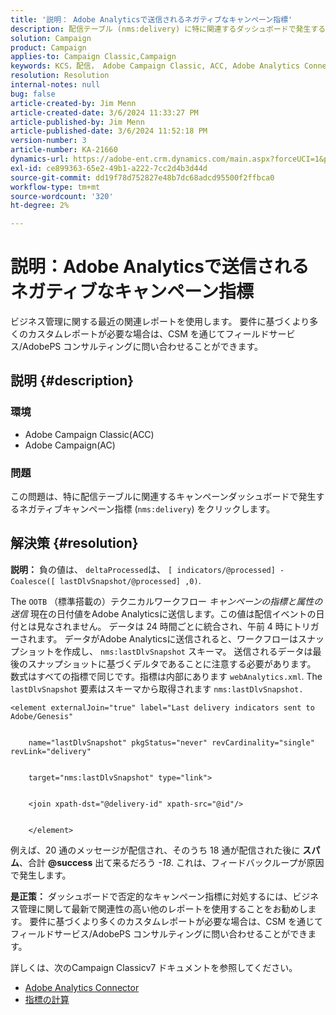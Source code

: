 ```yaml
---
title: '説明： Adobe Analyticsで送信されるネガティブなキャンペーン指標'
description: 配信テーブル (nms:delivery) に特に関連するダッシュボードで発生するネガティブキャンペーン指標のソリューションについて説明します。
solution: Campaign
product: Campaign
applies-to: Campaign Classic,Campaign
keywords: KCS，配信， Adobe Campaign Classic, ACC, Adobe Analytics Connector, Adobe Analytics, AA，トラブルシューティング， Adobe Campaign, AC，除外キャンペーン指標
resolution: Resolution
internal-notes: null
bug: false
article-created-by: Jim Menn
article-created-date: 3/6/2024 11:33:27 PM
article-published-by: Jim Menn
article-published-date: 3/6/2024 11:52:18 PM
version-number: 3
article-number: KA-21660
dynamics-url: https://adobe-ent.crm.dynamics.com/main.aspx?forceUCI=1&pagetype=entityrecord&etn=knowledgearticle&id=4a6671ea-11dc-ee11-904d-6045bd006268
exl-id: ce899363-65e2-49b1-a222-7cc2d4b3d44d
source-git-commit: dd19f78d752827e48b7dc68adcd95500f2ffbca0
workflow-type: tm+mt
source-wordcount: '320'
ht-degree: 2%

---
```


# 説明：Adobe Analyticsで送信されるネガティブなキャンペーン指標


ビジネス管理に関する最近の関連レポートを使用します。 要件に基づくより多くのカスタムレポートが必要な場合は、CSM を通じてフィールドサービス/AdobePS コンサルティングに問い合わせることができます。

## 説明 {#description}


### <b>環境</b>

- Adobe Campaign Classic(ACC)
- Adobe Campaign(AC)




### <b>問題</b>

この問題は、特に配信テーブルに関連するキャンペーンダッシュボードで発生するネガティブキャンペーン指標 (`nms:delivery`) をクリックします。


## 解決策 {#resolution}

<b>説明：</b>
負の値は、 `deltaProcessed`は、 `[ indicators/@processed] -Coalesce([ lastDlvSnapshot/@processed] ,0)`.

The `OOTB` （標準搭載の）テクニカルワークフロー *キャンペーンの指標と属性の送信* 現在の日付値をAdobe Analyticsに送信します。この値は配信イベントの日付とは見なされません。 データは 24 時間ごとに統合され、午前 4 時にトリガーされます。 データがAdobe Analyticsに送信されると、ワークフローはスナップショットを作成し、 `nms:lastDlvSnapshot` スキーマ。 送信されるデータは最後のスナップショットに基づくデルタであることに注意する必要があります。 数式はすべての指標で同じです。指標は内部にあります `webAnalytics.xml`. The `lastDlvSnapshot` 要素はスキーマから取得されます `nms:lastDlvSnapshot.`




```
<element externalJoin="true" label="Last delivery indicators sent to Adobe/Genesis"


    name="lastDlvSnapshot" pkgStatus="never" revCardinality="single" revLink="delivery"


    target="nms:lastDlvSnapshot" type="link">


    <join xpath-dst="@delivery-id" xpath-src="@id"/>


    </element>
```


例えば、20 通のメッセージが配信され、そのうち 18 通が配信された後に <b>スパム</b>、合計 <b>@success</b> 出て来るだろう *-18*. これは、フィードバックループが原因で発生します。

<b>是正策：</b>
ダッシュボードで否定的なキャンペーン指標に対処するには、ビジネス管理に関して最新で関連性の高い他のレポートを使用することをお勧めします。 要件に基づくより多くのカスタムレポートが必要な場合は、CSM を通じてフィールドサービス/AdobePS コンサルティングに問い合わせることができます。

詳しくは、次のCampaign Classicv7 ドキュメントを参照してください。



- [Adobe Analytics Connector](https://experienceleague.adobe.com/docs/campaign-classic/using/getting-started/connectors/analytics-connector/adobe-analytics-connector.html)
- [指標の計算](https://experienceleague.adobe.com/docs/campaign-classic/using/reporting/reports-on-deliveries/indicator-calculation.html)
